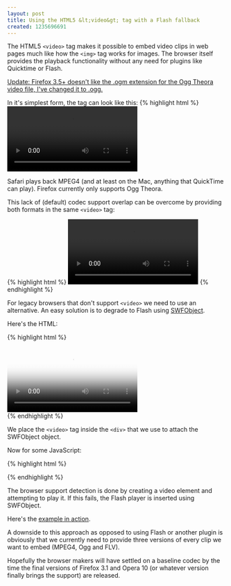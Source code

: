 ```yaml
---
layout: post
title: Using the HTML5 &lt;video&gt; tag with a Flash fallback
created: 1235696691
---
```

The HTML5 `<video>` tag makes it possible to embed video clips in web pages much like how the `<img>` tag works for images. The browser itself provides the playback functionality without any need for plugins like Quicktime or Flash.
<!--break-->
<ins>Update: Firefox 3.5+ doesn't like the .ogm extension for the Ogg Theora video file, I've changed it to .ogg.</ins>

In it's simplest form, the tag can look like this:
{% highlight html %}
<video src="someclip.mp4" controls />
{% endhighlight %}
Safari (version 3.1 onwards) and Firefox 3.1b2 support `<video>`. Opera has released [experimental builds](http://dev.opera.com/articles/view/a-call-for-video-on-the-web-opera-vid/) demonstrating preliminary support.

Safari plays back MPEG4 (and at least on the Mac, anything that QuickTime can play). Firefox currently only supports Ogg Theora.

This lack of (default) codec support overlap can be overcome by providing both formats in the same `<video>` tag:

{% highlight html %}
<video controls>
 <source src="video.m4v" type="video/mp4" /> <!-- MPEG4 for Safari -->
 <source src="video.ogg" type="video/ogg" /> <!-- Ogg Theora for Firefox 3.1b2 -->
</video>
{% endhighlight %}

For legacy browsers that don't support `<video>` we need to use an alternative. An easy solution is to degrade to Flash using [SWFObject](http://code.google.com/p/swfobject/).

Here's the HTML:

{% highlight html %}
<div id="demo-video-flash">
  <video id="demo-video" poster="snapshot.jpg" controls>
    <source src="video.m4v" type="video/mp4" /> <!-- MPEG4 for Safari -->
    <source src="video.ogg" type="video/ogg" /> <!-- Ogg Theora for Firefox 3.1b2 -->
  </video>
</div>
{% endhighlight %}

We place the `<video>` tag inside the `<div>` that we use to attach the SWFObject object.

Now for some JavaScript:

{% highlight html %}
<script type="text/javascript">
  $(document).ready(function() { // ... a dash of jQuery.
    var v = document.createElement("video"); // Are we dealing with a browser that supports <video>?
    if ( !v.play ) { // If no, use Flash.
      var params = {
        allowfullscreen: "true",
        allowscriptaccess: "always"
      };
      var flashvars = {
        file: "video.f4v",
        image: "snapshot.jpg"
      };
      swfobject.embedSWF("player.swf", "demo-video-flash", "480", "272", "9.0.0", "expressInstall.swf", flashvars, params);
    }
  });
</script>
{% endhighlight %}

The browser support detection is done by creating a video element and attempting to play it. If this fails, the Flash player is inserted using SWFObject.

Here's the [example in action](/examples/html5-video/).

A downside to this approach as opposed to using Flash or another plugin is obviously that we currently need to provide three versions of every clip we want to embed (MPEG4, Ogg and FLV).

Hopefully the browser makers will have settled on a baseline codec by the time the final versions of Firefox 3.1 and Opera 10 (or whatever version finally brings the support) are released.
